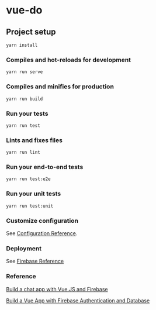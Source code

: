 # vue-do

## Project setup

```
yarn install
```

### Compiles and hot-reloads for development

```
yarn run serve
```

### Compiles and minifies for production

```
yarn run build
```

### Run your tests

```
yarn run test
```

### Lints and fixes files

```
yarn run lint
```

### Run your end-to-end tests

```
yarn run test:e2e
```

### Run your unit tests

```
yarn run test:unit
```

### Customize configuration

See [Configuration Reference](https://cli.vuejs.org/config/).

### Deployment

See [Firebase Reference](https://cli.vuejs.org/guide/deployment.html#firebase)

### Reference

[Build a chat app with Vue.JS and Firebase](https://codingthesmartway.com/building-a-real-time-chat-application-with-vue-js-and-firebase-part-1/)

[Build a Vue App with Firebase Authentication and Database](https://blog.bitsrc.io/build-a-vue-app-with-firebase-authentication-and-database-e7d6816f79af)
